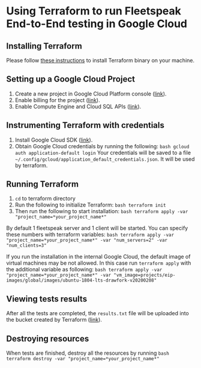 # Using Terraform to run Fleetspeak End-to-End testing in Google Cloud

## Installing Terraform

Please follow
[these instructions](https://www.terraform.io/intro/getting-started/install.html)
to install Terraform binary on your machine.

## Setting up a Google Cloud Project

1.  Create a new project in Google Cloud Platform console
    ([link](https://console.cloud.google.com/project)).
1.  Enable billing for the project
    ([link](https://support.google.com/cloud/answer/6293499#enable-billing)).
1.  Enable Compute Engine and Cloud SQL APIs
    ([link](https://console.cloud.google.com/flows/enableapi?apiid=compute_component,sqladmin)).

## Instrumenting Terraform with credentials

1.  Install Google Cloud SDK ([link](https://cloud.google.com/sdk/install)).
2.  Obtain Google Cloud credentials by running the following: `bash gcloud auth
    application-default login` Your credentials will be saved to a file
    `~/.config/gcloud/application_default_credentials.json`. It will be used by
    terraform.

## Running Terraform

1.  `cd` to terraform directory
2.  Run the following to initialize Terraform: `bash terraform init`
3.  Then run the following to start installation: `bash terraform apply -var
    "project_name=*your_project_name*"`

By default 1 fleetspeak server and 1 client will be started. You can specify
these numbers with terraform variables: `bash terraform apply -var
"project_name=*your_project_name*" -var "num_servers=2" -var "num_clients=3"`

If you run the installation in the internal Google Cloud, the default image of
virtual machines may be not allowed. In this case run `terraform apply` with the
additional variable as following: `bash terraform apply -var
"project_name=*your_project_name*" -var
"vm_image=projects/eip-images/global/images/ubuntu-1804-lts-drawfork-v20200208"`

## Viewing tests results

After all the tests are completed, the `results.txt` file will be uploaded into
the bucket created by Terraform
([link](https://console.cloud.google.com/storage)).

## Destroying resources

When tests are finished, destroy all the resources by running `bash terraform
destroy -var "project_name=*your_project_name*"`
